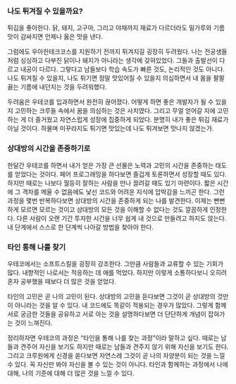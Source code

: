 ### 나도 튀겨질 수 있을까요?

튀김을 좋아한다. 닭, 돼지, 고구마, 그리고 야채까지 재료가 다르더라도 밀가루와 기름 맛이 감싸지면 언제나 옳은 맛을 낸다. 

그럼에도 우아한테크코스를 지원하기 전까지 튀겨지길 굉장히 두려웠다. 나는 전공생들처럼 싱싱하고 다부진 닭이나 돼지가 아니라는 생각에 갖혀있었다. 그들과 출발선이 다르고 내공이 다르다. 그렇다고 남들보다 학습 속도가 빠른 것도, 논리적인 것도 아니다. 나도 튀겨질 수 있을지, 나도 튀기면 정말 맛있어질 수 있을지 의심하면서 내 몸을 팔팔 끓는 기름에 내던지는 것을 두려워했다.

두려움은 우테코를 입과하면서 완전히 끊어졌다. 어떻게 하면 좋은 개발자가 될 수 있을지 고민하는 크루들 속에서 꿈을 의심하는 것은 사치였다. 그리고 무얼 얻어갈 지에 고민하는 게 더 즐거웠고 자연스럽게 성장에 집중하게 되었다. 분명히 내가 좋은 튀김 재료가 아닐 것이다. 하물며 미꾸라지도 튀기면 맛있는데 나도 튀겨보면 맛나지 않겠는가.

### 상대방의 시간을 존중하기로

한달간 우테코를 하면서 내가 얻은 가장 큰 선물은 노력과 고민의 시간을 존중하는 태도를 얻었다는 것이다. 페어 프로그래밍을 하다보면 즐겁게 토론하면서 성장할 때도 있다. 하지만 때로는 나보다 월등히 잘하는 사람을 만나 끌려갈 때도 있기 마련이다. 짧은 시간에 그 격차를 메울 수 없음에도 낯선 코드와 어려운 지식에 압박감을 느끼곤 한다. 그런 과정을 몇번 반복하다보면 상대방의 시간을 존중하게 되는 나를 발견한다. 이제는 뻔뻔하게 모르면 모르는 것이고 상대방의 모든 것을 이해할 수 없다는 것도 깔끔하게 인정한다. 다른 사람이 오랜 기간 투자한 시간을 너무 쉽게 내 것으로 만들려고 하지도 않는다. 내 단계에서 스스로 한 단계씩 나아갈 방법을 찾아야 한다.

### 타인 통해 나를 찾기

우테코에서는 소프트스킬을 굉장히 강조한다. 그만큼 사람들과 교류할 수 있는 기회가 많다. 내향적인 나로서는 적응하는 데 애를 먹었다. 하지만 이렇게 소통하다보니 오히려 혼자 공부했을 때보다 더 많은 것을 얻었다. 

타인의 고민은 곧 나의 고민이 된다. 상대방의 고민을 듣다보면 그것이 곧 상대방의 것만이 아니라는 것을 알 수 있다. 내 코드에도 똑같이 적용되는 경우가 많았다. 그렇게 함께 서로 궁금한 것들을 공유하고 서로 아는 것을 설명하다보면 더 단단하게 개념이 잡혀가는 것이 느껴진다.

정리하자면 우테코의 과정은 “타인을 통해 나를 찾는 과정”이라 말하고 싶다. 때로는 남들과 견주어 자신을 보기도 하지만 때로는 남들과 견주지 않기 위해 자신을 보기도 한다. 그리고 크루원에게 신경을 쏟다보면 자연스레 그것이 곧 나의 자양분이 되는 것을 느낄 수 있다. 꼭 자신만 봐야 자신을 볼 수 있는 것이 아니다. 타인과 함께하는 과정에서 나에 대해, 나의 기준에 대해 더 많은 것을 느낄 수 있다.
